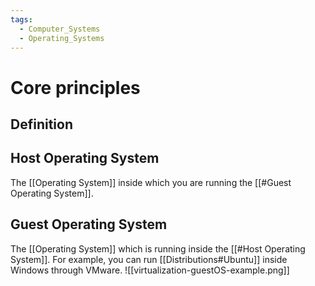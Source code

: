 ```yaml
---
tags:
  - Computer_Systems
  - Operating_Systems
---
```

# Core principles
## Definition
## Host Operating System
The [[Operating System]] inside which you are running the [[#Guest Operating System]].
## Guest Operating System
The [[Operating System]] which is running inside the [[#Host Operating System]]. For example, you can run [[Distributions#Ubuntu]] inside Windows through VMware.
![[virtualization-guestOS-example.png]]